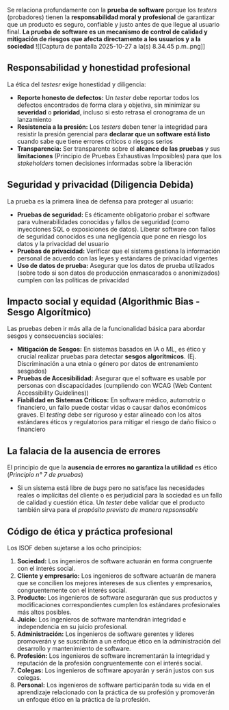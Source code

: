 Se relaciona profundamente con la **prueba de software** porque los *testers* (probadores) tienen la **responsabilidad moral y profesional** de garantizar que un producto es seguro, confiable y justo antes de que llegue al usuario final.
**La prueba de software es un mecanismo de control de calidad y mitigación de riesgos que afecta directamente a los usuarios y a la sociedad**
![[Captura de pantalla 2025-10-27 a la(s) 8.34.45 p.m..png]]
## Responsabilidad y honestidad profesional
La ética del *testesr* exige honestidad y diligencia:
- **Reporte honesto de defectos:** Un *tester* debe reportar todos los defectos encontrados de forma clara y objetiva, sin minimizar su **severidad** o **prioridad**, incluso si esto retrasa el cronograma de un lanzamiento
- **Resistencia a la presión:** Los *testers* deben tener la integridad para resistir la presión gerencial para **declarar que un software está listo** cuando sabe que tiene errores críticos o riesgos serios
- **Transparencia:** Ser transparente sobre el **alcance de las pruebas** y sus **limitaciones** (Principio de Pruebas Exhaustivas Imposibles) para que los *stakeholders* tomen decisiones informadas sobre la liberación
## Seguridad y privacidad (Diligencia Debida)
La prueba es la primera línea de defensa para proteger al usuario:
- **Pruebas de seguridad:** Es éticamente obligatorio probar el software para vulnerabilidades conocidas y fallos de seguridad (como inyecciones SQL o exposiciones de datos). Liberar software con fallos de seguridad conocidos es una negligencia que pone en riesgo los datos y la privacidad del usuario
- **Pruebas de privacidad:** Verificar que el sistema gestiona la información personal de acuerdo con las leyes y estándares de privacidad vigentes
- **Uso de datos de prueba:** Asegurar que los datos de prueba utilizados (sobre todo si son datos de producción enmascarados o anonimizados) cumplen con las políticas de privacidad
## Impacto social y equidad (Algorithmic Bias - Sesgo Algorítmico)
Las pruebas deben ir más alla de la funcionalidad básica para abordar sesgos y consecuencias sociales:
- **Mitigación de Sesgos:** En sistemas basados en IA o ML, es ético y crucial realizar pruebas para detectar **sesgos algorítmicos**. (Ej. Discriminación a una etnia o género por datos de entrenamiento sesgados)
- **Pruebas de Accesibilidad:** Asegurar que el software es usable por personas con discapacidades (cumpliendo con WCAG (Web Content Accessibility Guidelines))
- **Fiabilidad en Sistemas Críticos:** En software médico, automotriz o financiero, un fallo puede costar vidas o causar daños económicos graves. El *testing* debe ser riguroso y estar alineado con los altos estándares éticos y regulatorios para mitigar el riesgo de daño físico o financiero
## La falacia de la ausencia de errores
El principio de que la **ausencia de errores no garantiza la utilidad** es ético (*Principio n° 7 de pruebas*)
- Si un sistema está libre de *bugs* pero no satisface las necesidades reales o implícitas del cliente o es perjudicial para la sociedad es un fallo de calidad y cuestión ética.  Un *tester* debe validar que el producto también sirva para el *propósito previsto de manera repsonsable*
## Código de ética y práctica profesional
Los ISOF deben sujetarse a los ocho principios:
1. **Sociedad:** Los ingenieros de software actuarán en forma congruente con el interés social.
2. **Cliente y empresario:** Los ingenieros de software actuarán de manera que se concilien los mejores intereses de sus clientes y empresarios,  congruentemente con el interés social.
3. **Producto:** Los ingenieros de software asegurarán que sus productos y modificaciones correspondientes cumplen los estándares profesionales más altos posibles.
4. **Juicio:** Los ingenieros de software mantendrán integridad e independencia en su juicio profesional.
5. **Administración:** Los ingenieros de software gerentes y líderes promoverán y se suscribirán a un enfoque ético en la administración del desarrollo y mantenimiento de software.
6. **Profesión:** Los ingenieros de software incrementarán la integridad y reputación de la profesión congruentemente con el interés social.
7. **Colegas:** Los ingenieros de software apoyarán y serán justos con sus colegas.
8. **Personal:** Los ingenieros de software participarán toda su vida en el aprendizaje relacionado con la práctica de su profesión y promoverán un enfoque ético en la práctica de la profesión.